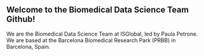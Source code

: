 ## Welcome to the Biomedical Data Science Team Github!

We are the Biomedical Data Science Team at ISGlobal, led by Paula Petrone. 
We are based at the Barcelona Biomedical Research Park (PRBB) in Barcelona, Spain.
